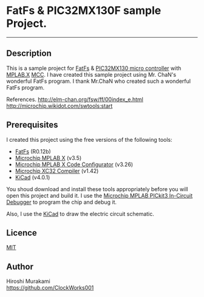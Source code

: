 ﻿# FatFs & PIC32MX130F sample Project.
---
## Description
This is a sample project for [FatFs][1] & [PIC32MX130 micro controller][2] with [MPLAB.X][3] [MCC][4].
I have created this sample project using Mr. ChaN's wonderful FatFs program. 
I thank Mr.ChaN who created such a wonderful FatFs program.

References.
<http://elm-chan.org/fsw/ff/00index_e.html>
<http://microchip.wikidot.com/swtools:start>

## Prerequisites

I created this project using the free versions of the following tools:
 * [FatFs][1] (R0.12b)
 * [Microchip MPLAB X][3] (v3.5)
 * [Microchip MPLAB X Code Configurator][4] (v3.26)
 * [Microchip XC32 Compiler][5] (v1.42)
 * [KiCad][6] (v4.0.1)

You shoud download and install these tools appropriately before you will open this project and build it.
I use the [Microchip MPLAB PICkit3 In-Circuit Debugger][7] to program the chip and debug it.  

Also, I use the [KiCad][6] to draw the electric circuit schematic.

## Licence

[MIT](https://github.com/tcnksm/tool/blob/master/LICENCE)

## Author

Hiroshi Murakami  
<https://github.com/ClockWorks001>  

[1]: http://elm-chan.org/fsw/ff/00index_e.html "FatFs"
[2]: http://ww1.microchip.com/downloads/en/DeviceDoc/60001168F.pdf "PIC32MXxxx"
[3]: http://www.microchip.com/pagehandler/en-us/family/mplabx/ "MPLAB X"
[4]: http://www.microchip.com/harmony "MPLAB Harmony Configurator"
[5]: http://www.microchip.com/pagehandler/en_us/devtools/mplabxc/ "MPLAB XC Compilers"
[6]: http://kicad-pcb.org/i "KiCad"
[7]: http://www.microchip.com/Developmenttools/ProductDetails.aspx?PartNO=PG164130 "MPLAB PICkit3 In-Circuit Debugger"


